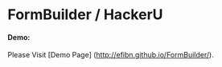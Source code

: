 # FormBuilder / HackerU

#### Demo:

Please Visit [Demo Page] (http://efibn.github.io/FormBuilder/).